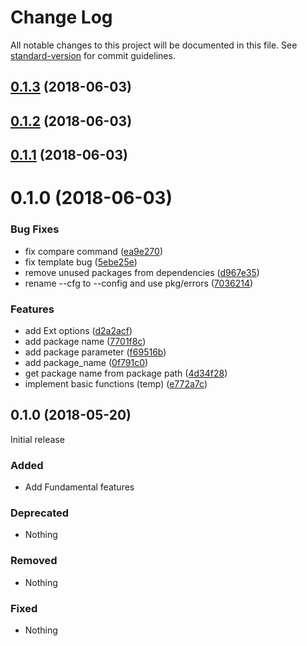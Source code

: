 # Change Log

All notable changes to this project will be documented in this file. See [standard-version](https://github.com/conventional-changelog/standard-version) for commit guidelines.

<a name="0.1.3"></a>
## [0.1.3](https://github.com/suzuki-shunsuke/go-gencfg/compare/v0.1.2...v0.1.3) (2018-06-03)



<a name="0.1.2"></a>
## [0.1.2](https://github.com/suzuki-shunsuke/go-gencfg/compare/v0.1.1...v0.1.2) (2018-06-03)



<a name="0.1.1"></a>
## [0.1.1](https://github.com/suzuki-shunsuke/go-gencfg/compare/v0.1.0...v0.1.1) (2018-06-03)



<a name="0.1.0"></a>
# 0.1.0 (2018-06-03)


### Bug Fixes

* fix compare command ([ea9e270](https://github.com/suzuki-shunsuke/go-gencfg/commit/ea9e270))
* fix template bug ([5ebe25e](https://github.com/suzuki-shunsuke/go-gencfg/commit/5ebe25e))
* remove unused packages from dependencies ([d967e35](https://github.com/suzuki-shunsuke/go-gencfg/commit/d967e35))
* rename --cfg to --config and use pkg/errors ([7036214](https://github.com/suzuki-shunsuke/go-gencfg/commit/7036214))


### Features

* add Ext options ([d2a2acf](https://github.com/suzuki-shunsuke/go-gencfg/commit/d2a2acf))
* add package name ([7701f8c](https://github.com/suzuki-shunsuke/go-gencfg/commit/7701f8c))
* add package parameter ([f69516b](https://github.com/suzuki-shunsuke/go-gencfg/commit/f69516b))
* add package_name ([0f791c0](https://github.com/suzuki-shunsuke/go-gencfg/commit/0f791c0))
* get package name from package path ([4d34f28](https://github.com/suzuki-shunsuke/go-gencfg/commit/4d34f28))
* implement basic functions (temp) ([e772a7c](https://github.com/suzuki-shunsuke/go-gencfg/commit/e772a7c))



## 0.1.0 (2018-05-20)

Initial release

### Added

- Add Fundamental features

### Deprecated

- Nothing

### Removed

- Nothing

### Fixed

- Nothing
